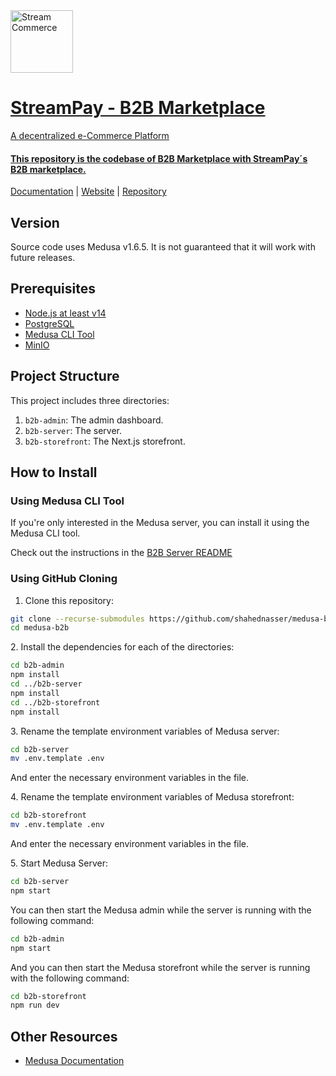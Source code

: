 <a href="https://streamcommerce.co">
    <img alt="Stream Commerce" src="https://i.imgur.com/3jUHsfu.png" width="100" />

# StreamPay - B2B Marketplace

A decentralized e-Commerce Platform

#### This repository is the codebase of B2B Marketplace with StreamPay´s B2B marketplace.

[Documentation](https://docs.medusajs.com/) | [Website](https://medusajs.com/) | [Repository](https://github.com/stream-protocol/b2b-marketplace.git)

##  Version

Source code uses Medusa v1.6.5. It is not guaranteed that it will work with future releases.

## Prerequisites

- [Node.js at least v14](https://docs.medusajs.com/tutorial/set-up-your-development-environment#nodejs)
- [PostgreSQL](https://docs.medusajs.com/tutorial/set-up-your-development-environment#postgresql)
- [Medusa CLI Tool](https://docs.medusajs.com/cli/reference)
- [MinIO](https://docs.medusajs.com/add-plugins/minio/#set-up-minio)

## Project Structure

This project includes three directories:

1. `b2b-admin`: The admin dashboard.
2. `b2b-server`: The  server.
3. `b2b-storefront`: The Next.js storefront.

## How to Install

### Using Medusa CLI Tool

If you're only interested in the Medusa server, you can install it using the Medusa CLI tool.

Check out the instructions in the [B2B Server README](https://github.com/stream-protocol/b2b-marketplace/b2b-server/blob/master/README.md)

### Using GitHub Cloning

1. Clone this repository:

```bash
git clone --recurse-submodules https://github.com/shahednasser/medusa-b2b.git
cd medusa-b2b
```

2\. Install the dependencies for each of the directories:

```bash
cd b2b-admin
npm install
cd ../b2b-server
npm install
cd ../b2b-storefront
npm install
```

3\. Rename the template environment variables of Medusa server:

```bash
cd b2b-server
mv .env.template .env
```

And enter the necessary environment variables in the file.

4\. Rename the template environment variables of Medusa storefront:

```bash
cd b2b-storefront
mv .env.template .env
```

And enter the necessary environment variables in the file.

5\. Start Medusa Server:

```bash
cd b2b-server
npm start
```

You can then start the Medusa admin while the server is running with the following command:

```bash
cd b2b-admin
npm start
```

And you can then start the Medusa storefront while the server is running with the following command:

```bash
cd b2b-storefront
npm run dev
```

## Other Resources

- [Medusa Documentation](https://docs.medusajs.com/)
